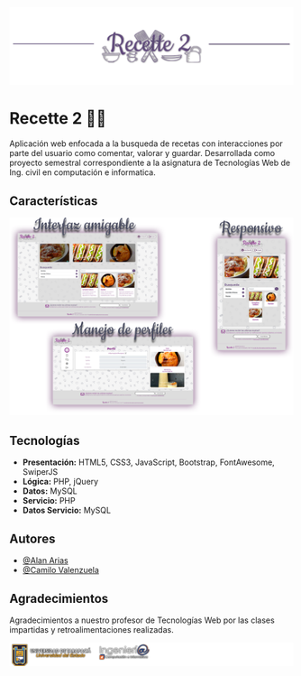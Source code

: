 ![Logo](banner.png)

# Recette 2 👨‍🍳

Aplicación web enfocada a la busqueda de recetas con interacciones por parte del usuario 
como comentar, valorar y guardar.
Desarrollada como proyecto semestral correspondiente a la asignatura de Tecnologías Web de Ing. civil en computación e informatica.

## Características

![App Screenshot](muestra.png)

## Tecnologías

- **Presentación:** HTML5, CSS3, JavaScript, Bootstrap, FontAwesome, SwiperJS
- **Lógica:** PHP, jQuery
- **Datos:** MySQL
- **Servicio:** PHP
- **Datos Servicio:** MySQL


## Autores

- [@Alan Arias](https://www.github.com/AlanAriasV)
- [@Camilo Valenzuela](https://www.github.com/mhylos)


## Agradecimientos

Agradecimientos a nuestro profesor de Tecnologías Web por las clases impartidas y retroalimentaciones realizadas.


![banner](uta.png)